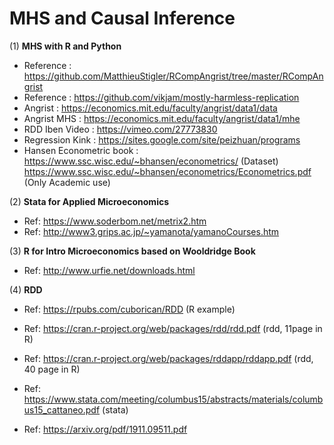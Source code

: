 # MHS and Causal Inference 
(1) **MHS with R and Python** 

* Reference     : https://github.com/MatthieuStigler/RCompAngrist/tree/master/RCompAngrist
* Reference     : https://github.com/vikjam/mostly-harmless-replication
* Angrist       : https://economics.mit.edu/faculty/angrist/data1/data
* Angrist MHS   : https://economics.mit.edu/faculty/angrist/data1/mhe
* RDD Iben Video : https://vimeo.com/27773830
* Regression Kink : https://sites.google.com/site/peizhuan/programs
* Hansen Econometric book : https://www.ssc.wisc.edu/~bhansen/econometrics/ (Dataset)
                            https://www.ssc.wisc.edu/~bhansen/econometrics/Econometrics.pdf (Only Academic use)
                         
(2) **Stata for Applied Microeconomics**     
* Ref: https://www.soderbom.net/metrix2.htm     
* Ref: http://www3.grips.ac.jp/~yamanota/yamanoCourses.htm 

(3) **R for Intro Microeconomics based on Wooldridge Book**
* Ref: http://www.urfie.net/downloads.html  

(4) **RDD**  
* Ref: https://rpubs.com/cuborican/RDD (R example)  
* Ref: https://cran.r-project.org/web/packages/rdd/rdd.pdf (rdd, 11page in R)  
* Ref: https://cran.r-project.org/web/packages/rddapp/rddapp.pdf (rdd, 40 page in R)

* Ref: https://www.stata.com/meeting/columbus15/abstracts/materials/columbus15_cattaneo.pdf (stata)     
* Ref: https://arxiv.org/pdf/1911.09511.pdf        
